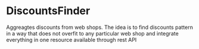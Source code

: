 # DiscountsFinder
Aggreagtes discounts from web shops. The idea is to find discounts pattern in a way that does not overfit to any particular web shop and integrate everything in one resource available through rest API
